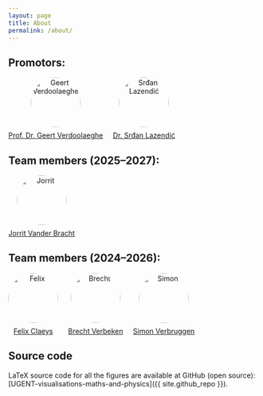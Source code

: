 ```yaml
---
layout: page
title: About
permalink: /about/
---
```


<h2>Promotors:</h2>
<div style="display: flex; flex-wrap: wrap; gap: 20px; align-items: center;">

  <div style="text-align: center;">
    <img src="{{ site.baseurl }}/assets/WebsitePics/Geert.jpg" alt="Geert Verdoolaeghe" style="width:100px; height:100px; border-radius:50%; object-fit:cover; margin-bottom:8px;">
    <br>
    <a href="https://nuclearfusion.ugent.be/prof-dr-geert-verdoolaege">Prof. Dr. Geert Verdoolaeghe</a>
  </div>

  <div style="text-align: center;">
    <img src="{{ site.baseurl }}/assets/WebsitePics/Srdan.jpg" alt="Srđan Lazendić" style="width:100px; height:100px; border-radius:50%; object-fit:cover; margin-bottom:8px;">
    <br>
    <a href="https://users.ugent.be/~slazendi">Dr. Srđan Lazendić</a>
  </div>

</div>


<h2>Team members (2025–2027):</h2>
<div style="display: flex; flex-wrap: wrap; gap: 20px; align-items: center;">

  <div style="text-align: center;">
    <img src="{{ site.baseurl }}/assets/WebsitePics/Anonymous.jpg" alt="Jorrit" style="width:100px; height:100px; border-radius:50%; object-fit:cover; margin-bottom:8px;">
    <br>
    <a href="https://www.linkedin.com/in/jorrit-vander-bracht-4987b9364/">Jorrit Vander Bracht</a>
  </div>

</div>

<h2>Team members (2024–2026):</h2>
<div style="display: flex; flex-wrap: wrap; gap: 20px; align-items: center;">

  <div style="text-align: center;">
    <img src="{{ site.baseurl }}/assets/WebsitePics/Felix.JPG" alt="Felix" style="width:100px; height:100px; border-radius:50%; object-fit:cover; margin-bottom:8px;">
    <br>
    <a href="https://www.linkedin.com/in/felix-claeys-7b4047279/">Felix Claeys</a>
  </div>

  <div style="text-align: center;">
    <img src="{{ site.baseurl }}/assets/WebsitePics/Brecht.jpg" alt="Brecht" style="width:100px; height:100px; border-radius:50%; object-fit:cover; margin-bottom:8px;">
    <br>
    <a href="https://www.linkedin.com/in/brecht-verbeken-837b4b352/">Brecht Verbeken</a>
  </div>

  <div style="text-align: center;">
    <img src="{{ site.baseurl }}/assets/WebsitePics/Simon.jpg" alt="Simon" style="width:100px; height:100px; border-radius:50%; object-fit:cover; margin-bottom:8px;">
    <br>
    <a href="https://www.linkedin.com/in/simon-verbruggen-7ba82a324/">Simon Verbruggen</a>
  </div>

</div>

<h2>Source code</h2>
LaTeX source code for all the figures are available at GitHub (open source):  
[UGENT-visualisations-maths-and-physics]({{ site.github_repo }}).
